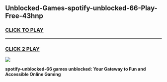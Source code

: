 
## Unblocked-Games-spotify-unblocked-66-Play-Free-43hnp
<h3>
<a href="https://premium76.site?title=spotify-unblocked-66&ref=10A">CLICK TO PLAY</a></h3>
<hr>

<h3>
<a href="https://premium76.site?title=spotify-unblocked-66&ref=10A">CLICK 2 PLAY</a>
  
</h3>

<a href="https://premium76.site?title=spotify-unblocked-66&ref=10A"><img src="https://clearcache.store/games.png"></a>


**spotify-unblocked-66 games unblocked: Your Gateway to Fun and Accessible Online Gaming**
